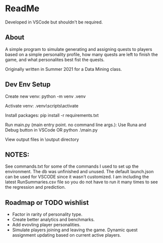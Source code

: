 # ReadMe


Developed in VSCode but shouldn't be required.

## About

A simple program to simulate generating and assigning quests to players based on a simple personality profile, how many quests are left to finish the game, and what personalites best fist the quests.

Originally written in Summer 2021 for a Data Mining class.

## Dev Env Setup

Create new venv:
python -m venv .venv

Activate venv:
.venv\scripts\activate 

Install packages:
pip install -r requirements.txt

Run main.py (main entry point. no command line args.):
Use Runa and Debug button in VSCode
OR
python .\main.py   

View output files in \output directory


## NOTES:

See commands.txt for some of the commands I used to set up the environment.
The db was unfinished and unused.
The default launch.json can be used for VSCODE since it wasn't customized.
I am including the latest RunSummaries.csv file so you do not have to run it many times to see the regression and prediction.

## Roadmap or TODO wishlist

- Factor in rarity of personality type.
- Create better analytics and benchmarks.
- Add evovling player personalities.
- Simulate players joining and leaving the game. Dynamic quest assignment updating based on current active players.
